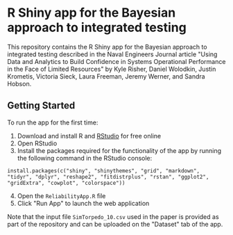 # R Shiny app for the Bayesian approach to integrated testing
This repository contains the R Shiny app for the Bayesian approach to integrated testing described in the Naval Engineers Journal article "Using Data and Analytics to Build Confidence in Systems Operational Performance in the Face of Limited Resources" by Kyle Risher, Daniel Wolodkin, Justin Krometis, Victoria Sieck, Laura Freeman, Jeremy Werner, and Sandra Hobson.

## Getting Started
To run the app for the first time:
1. Download and install R and [RStudio](https://posit.co/download/rstudio-desktop/) for free online
2. Open RStudio
3. Install the packages required for the functionality of the app by running the following command in the RStudio console:
```{r}
install.packages(c("shiny", "shinythemes", "grid", "markdown", "tidyr", "dplyr", "reshape2", "fitdistrplus", "rstan", "ggplot2", "gridExtra", "cowplot", "colorspace"))
```
4. Open the `ReliabilityApp.R` file
5. Click "Run App" to launch the web application

Note that the input file `SimTorpedo_10.csv` used in the paper is provided as part of the repository and can be uploaded on the "Dataset" tab of the app.

